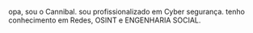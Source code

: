 opa, sou o Cannibal.
sou profissionalizado em Cyber segurança.
tenho conhecimento em Redes, OSINT e ENGENHARIA SOCIAL.

